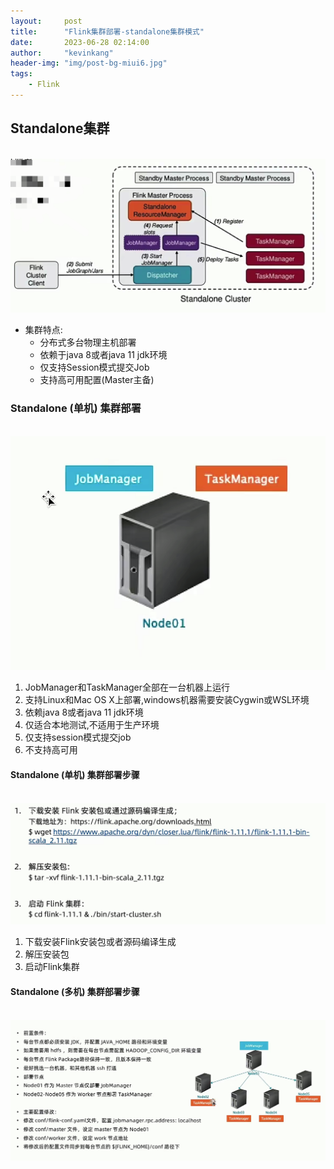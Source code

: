 ```yaml
---
layout:     post
title:      "Flink集群部署-standalone集群模式"
date:       2023-06-28 02:14:00
author:     "kevinkang"
header-img: "img/post-bg-miui6.jpg"
tags:
    - Flink
---
```

## Standalone集群
<br>![img](/img/in-post/post-flink/img_23.png)
- 集群特点:
  - 分布式多台物理主机部署
  - 依赖于java 8或者java 11 jdk环境
  - 仅支持Session模式提交Job
  - 支持高可用配置(Master主备)

### Standalone (单机) 集群部署
<br>![img](/img/in-post/post-flink/img_24.png)
1. JobManager和TaskManager全部在一台机器上运行
2. 支持Linux和Mac OS X上部署,windows机器需要安装Cygwin或WSL环境
3. 依赖java 8或者java 11 jdk环境
4. 仅适合本地测试,不适用于生产环境
5. 仅支持session模式提交job
6. 不支持高可用

#### Standalone (单机) 集群部署步骤
<br>![img](/img/in-post/post-flink/img_25.png)
1. 下载安装Flink安装包或者源码编译生成
2. 解压安装包
3. 启动Flink集群

#### Standalone (多机) 集群部署步骤
<br>![img](/img/in-post/post-flink/img_26.png)
